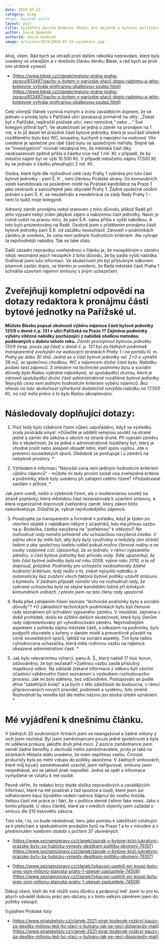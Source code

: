 ```yaml
---
date: 2019-07-23
category: blog
#tags: majetek pošta
layout: post
title: Vyjádření Davida Bodecka (Radni pro majetek a bytovou politiku)
author: David Bodeček
authorId: david.bodecek
image: articles/2019/2019-07-23-vyjadreni.jpg
---
```


Ahoj, všem. Rád bych se ohradil proti dalším několika nepravdám, které byly uvedeny ve včerejším a v dnešním článku deníku Blesk, a rád bych se proti nim striktně vymezil. 

- [https://www.blesk.cz/clanek/regiony-praha-praha-zpravy/613497/sachy-s-bytem-v-parizske-stacil-dopis-radnimu-a-jeho-kolegyne-vyhrala-prohranou-obalkovou-soutez.html](https://www.blesk.cz/clanek/regiony-praha-praha-zpravy/613497/sachy-s-bytem-v-parizske-stacil-dopis-radnimu-a-jeho-kolegyne-vyhrala-prohranou-obalkovou-soutez.html)

Celý včerejší článek vyznívá mylným a zcela zavádějícím dojmem, že se jednalo o prodej bytu v Pařížské ulici (poukazuji primárně na věty: „Získat byt v Pařížské, nejdražší pražské ulici, není nemožné,“ nebo …“ Své kolegyni přihrál byt“). Ve skutečnosti se jedná o záměr na pronájem na 1 rok, a to již deset let prázdné části bytové jednotky, která je součástí úředně rozděleného bytu bez WC, koupelny, kuchyně  a napojení na vodovod. Vše uvedené je společné pro obě části bytu se společnými měřidly. Stejně tak se "investigativní" novinář nezabývá tím, že městská část díky neobsazenosti zpětně přišla o částku více než 1 mil. Kč v případě, že by měsíční nájem byl ve výši 10.500 Kč. V  případě měsíčního nájmu 17.500 Kč by se jednalo o částku přesahující 2 mil. Kč.

Osoba, které byla dle rozhodnutí celé rady Prahy 1 vybrána pro tuto část bytové jednotky  - paní Š. K. , není členkou Pirátské strany. Do komunálních voleb kandidovala na posledním místě na Pirátské kandidátce na Praze 1 jako nestraník a samozřejmě jako obyvatel Prahy 1. Žádné společné osobní jednání s paní Š. K. se neodehrálo a neodehrává za zády Rady Prahy 1 – není to tudíž moje kolegyně. 

Adresný záměr pronájmu nebyl stanoven z toho důvodu, jelikož Radě při jeho vypsání nebyl znám jakýkoli zájem o nabízenou část jednotky. Navíc je nutné uvést na pravou míru, že paní Š.K.  sama přišla s vyšší nabídkou. A toto bylo prezentováno na Radě. Osobně jsem s přidělením pronájmu části bytové jednotky paní Š.K. od začátku nesouhlasil. Zároveň v podmínkách záměru je uvedeno, že cena není jediným hodnotícím kritériem. Ale vyhraje ta nejvhodnější nabídka. Tak se také stalo. 

Další zásadní nepravdou uveřejněnou v článku je, že neúspěšným v záměru nikdo neoznámil jejich neúspěch z toho důvodu, že by padla vyšší nabídka. Ověřoval jsem tuto informaci. Ve skutečnosti jim byl příslušným odborem písemně zaslán dopis, ve kterém je uvedeno, že Rada městské části Praha 1 schválila uzavření nájemní smlouvy s jiným uchazečem. 
 
# Zveřejňuji kompletní odpovědí na dotazy redaktora k pronájmu části bytové jednotky na Pařížské ul. 

**Můžete Blesku popsat okolnosti výběru nájemce části bytové jednotky 131/9 v domě č.p. 131 v ulici Pařížská na Praze 1? Zejména podmínky výběru vítězné nabídky pocházející z nabídek obálkou metodou podávaných v dubnu tohoto roku.**
*Záměr pronajmout bytovou jednotku 131/9 (resp. pouze její část) v domě č. p. 131 byl za řádných podmínek transparentně zveřejněn na webových stránkách Prahy 1 i na portálu hl. m. Prahy po dobu 30 dnů. Jedná se o část bytové jednotky vel. 2+0 o výměře 58 m2, se společnou chodbou, WC s nájemcem druhé části bytu. Nabídku podalo šest zájemců. S ohledem na technické podmínky bytu a sociální důvody byla Radou vybrána nájemkyně,  se spolubydlící dcerou, která je zároveň spolubydlící druhé části administrativně rozdělené bytové jednotky.  Nejvyšší cena není jediným hodnotícím kritériem výběru nájemců. Bez ohledu na tuto skutečnost výherkyně dodatečně navýšila nabídku na 17.500 Kč, na což měla právo a to bylo Radou akceptováno.*

# Následovaly doplňující dotazy:

1. Proč tedy bylo výběrové řízení vůbec uspořádáno, když ve výsledku zcela postrádá smysl.
*Důležité je oddělit veřejnou soutěž na straně jedné a záměr dle zákona o obcích na straně druhé. Při vypsání záměru šlo o skutečnost, že se jedná o administrativně rozdělený byt, který je vhodné zcelit nebo alespoň obsadit lidmi, kteří spolu vyjdou. Jde o prevenci sousedských sporů. Obdobně se postupuje i u záměrů na nebytové prostory. *

2. Vzhledem k informaci "Nejvyšší cena není jediným hodnotícím kritériem výběru nájemců" - můžete mi tedy prosím zaslat ona zveřejněná kritéria a podmínky, které byly uvedeny při zahájení celého řízení?
*Požadované zasílám v příloze. *

Jak jsem uvedl, nešlo o výběrové řízení, ale o moderovanou soutěž na straně poptávky, která městskou část nezavazovala k uzavření smlouvy, a která organizačně doprovodí zveřejněný záměr, který zákon blíže nekonkretizuje. Důležité je, vybrat nejvhodnějšího zájemce. 

3. Považujete za transparentní a formálně v pořádku, když je týden po otevření obálek s nabídkami někým z účastníků, kdo má přímou vazbu na p. Bodečka, částka navýšena na "potřebnou" k vítězství?
*Na rozhodnutí rady nemělo primárně vliv uchazečkou navýšená  částka. V zájmu obce by mělo být, aby byly byty využívány a neležely (ani zčásti) ladem a aby společnou toaletu sdíleli pokud možno členové rodiny a ne osoby vzájemně cizí. Upozorňuji, že se jednalo, v rámci vypsaného záměru, o část bytové jednotky bez přívodu vody.  Dále upozorňuji, že tato část bytové jednotky byla od roku 2008, vyjma roku 2010, a to až doposud, prázdná.*
*Podmínky pro uchazeče neobsahovaly žádné hodnotící kritérium, tedy nešlo o to, získat nejvyšší nabídku a automaticky bez zvážení všech faktorů bytové politiky uzavřít smlouvu s kýmkoliv.*
*V žádném případě nemělo vliv na rozhodnutí rady, že vybraná uchazečka byla na stejné kandidátní listině při loňských komunálních volbách. I přesto  jsem na toto členy rady upozornil.*

4. Rada před zahájením řízení neznala "technické podmínky bytu a sociální důvody"?
*O základních technických podmínkách bytu byli členové rady seznámeni při schválení vypsaného záměru. V mezidobí, zejména v době prohlídek, došlo ke zjištění dalších skutečností, které byly členům rady odprezentovány při vyhodnocování záměru. Nejvhodnějším aspektem z pohledu zájmu městské části, s odkazem na podmínky, bylo podpořit obyvatele s kořeny v daném místě a preventivně působit na vznik sousedských sporů, taktéž na sociální aspekty. Tím byla radou vyhodnocena uchazečka, která měla rodinnou vazbu na nájemce obsazené administrativní části. *

5. Jak bylo relevantnímu výherci, panu A. Š., který nabídl 17 tisíc korun, zdůvodněno, že byt nezískal?
*Zpětnou vazbu zasílá příslušný majetkový odbor. Na základě získané informace z odboru byli všichni účastníci výběrového řízení seznámeni s výsledkem rozhodovacího procesu. Jak mi bylo sděleno, bez odůvodnění. Postupovalo se podle dříve "zaběhlých kolejí" a já bych v této záležitosti do budoucna, v rámci připravovaných nových pravidel, podmínek a systému, toto změnil. Rozhodnutí by neměla být dle mého názoru jen strohá úřední oznámení. *

# Mé vyjádření k dnešnímu článku.

V žádných 20 soukromých firmách jsem se neangažoval a žádné miliony z nich jsem nezískal. Byl jsem zaměstnancem pouze jedné společnosti a byla mi udělena prokura, jakožto druh plné moci. Z pozice zaměstnance jsem neměl žádné benefity z obchodů mého zaměstnavatele, proto je také na stránkách Hlídače státu uvedeno, že mám nepřímou vazbu. Činnost prokuristy byla po mém vstupu do politiky ukončena. V žádných smlouvách, které můj bývalý zaměstnavatel uzavřel, jsem nefiguroval, smlouvy jsem nesjednával, ani se jakkoli jinak nepodílel. Jedná se opět o informace vymyšlené ve vztahu k mé osobě. 

Pevně věřím, že redakci brzy dojde složka nepravdivých a zavádějících informací, které na mě posbírali z řad opozice a osob, které jsem asi odhalováním kauz bývalého vedení radnice šlápnul do vosího hnízda. Velkou částí mé práce je i fakt, že v politice denně čelíme fake news. Jako v tomto případě. U obou článků, které se v médiích objevily jsem zažádal o omluvu dle §10 tiskového zákona. 

Toto vše, i to, co bude následovat, beru jako pomstu k záležitosti vztahující se k pletichám a spekulativním prodejům bytů na Praze 1 a to v minulém a v předminulém volebním období s počtem 37 obviněných.

- [https://www.seznamzpravy.cz/clanek/zazrak-v-bytove-krizi-lukrativni-prazske-byty-za-hubicku-vynesly-desitkam-politiku-obvineni-76107](https://www.seznamzpravy.cz/clanek/zazrak-v-bytove-krizi-lukrativni-prazske-byty-za-hubicku-vynesly-desitkam-politiku-obvineni-76107)

- [https://www.seznamzpravy.cz/clanek/tykacovi-usetrili-pri-koupi-bytu-pres-osm-milionu-starosta-prahy-1-obesel-zastupitele-74508](https://www.seznamzpravy.cz/clanek/tykacovi-usetrili-pri-koupi-bytu-pres-osm-milionu-starosta-prahy-1-obesel-zastupitele-74508)

Děkuji všem, kteří do mě vložili svou důvěru a podporují mě! Jsem tu pro to, abych odváděl dobrou práci pro občany a s tímto velkým záměrem jsem do politiky vstoupil.

Vyjádření Pirátské listy:
- [https://www.piratskelisty.cz/clanek-2521-pirat-bodecek-rozkryl-kauzy-za-desitky-milionu-ted-ho-vlaci-v-bulvaru-jak-se-veci-doopravdy-maji](https://www.piratskelisty.cz/clanek-2521-pirat-bodecek-rozkryl-kauzy-za-desitky-milionu-ted-ho-vlaci-v-bulvaru-jak-se-veci-doopravdy-maji)